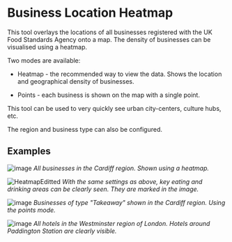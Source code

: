 # Business Location Heatmap

This tool overlays the locations of all businesses registered with the UK Food Standards Agency onto a map. The density of businesses can be visualised using a heatmap.

Two modes are available:

- Heatmap - the recommended way to view the data. Shows the location and geographical density of businesses.

- Points - each business is shown on the map with a single point.

This tool can be used to very quickly see urban city-centers, culture hubs, etc.

The region and business type can also be configured.

## Examples

![image](https://github.com/user-attachments/assets/4b85345b-c5e1-4fd1-ad69-0c94a1445e38)
_All businesses in the Cardiff region. Shown using a heatmap._


![HeatmapEditted](https://github.com/user-attachments/assets/949cc2fb-c6de-4cda-848e-97d56f97d64d)
_With the same settings as above, key eating and drinking areas can be clearly seen. They are marked in the image._


![image](https://github.com/user-attachments/assets/ec088394-b9a1-49f6-a5b1-bf5206ccc659)
_Businesses of type "Takeaway" shown in the Cardiff region. Using the points mode._


![image](https://github.com/user-attachments/assets/6fda5976-29eb-444a-af87-97d608d78964)
_All hotels in the Westminster region of London. Hotels around Paddington Station are clearly visible._
